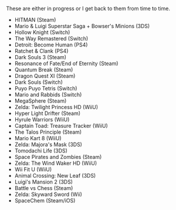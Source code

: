 These are either in progress or I get back to them from time to time.

- HITMAN (Steam)
- Mario & Luigi Superstar Saga + Bowser's Minions (3DS)
- Hollow Knight (Switch)
- The Way Remastered (Switch)
- Detroit: Become Human (PS4)
- Ratchet & Clank (PS4)
- Dark Souls 3 (Steam)
- Resonance of Fate/End of Eternity (Steam)
- Quantum Break (Steam)
- Dragon Quest XI (Steam)
- Dark Souls (Switch)
- Puyo Puyo Tetris (Switch)
- Mario and Rabbids (Switch)
- MegaSphere (Steam)
- Zelda: Twilight Princess HD (WiiU)
- Hyper Light Drifter (Steam)
- Hyrule Warriors (WiiU)
- Captain Toad: Treasure Tracker (WiiU)
- The Talos Principle (Steam)
- Mario Kart 8 (WiiU)
- Zelda: Majora's Mask (3DS)
- Tomodachi Life (3DS)
- Space Pirates and Zombies (Steam)
- Zelda: The Wind Waker HD (WiiU)
- Wii Fit U (WiiU)
- Animal Crossing: New Leaf (3DS)
- Luigi's Mansion 2 (3DS)
- Battle vs Chess (Steam)
- Zelda: Skyward Sword (Wii)
- SpaceChem (Steam/iOS)
